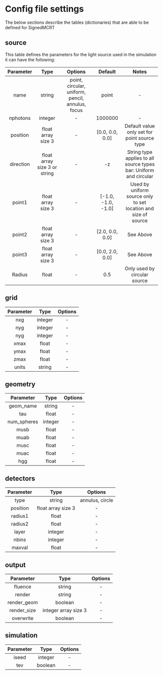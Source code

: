 # Config file settings

The below sections describe the tables (dictionaries) that are able to be defined for SignedMCRT

## source

This table defines the parameters for the light source used in the simulation it can have the following:

| Parameter | Type | Options | Default | Notes |
|:---------:|:----:|:-------:|:-------:|:----:|
| name | string | point, circular, uniform, pencil, annulus, focus | point | - |
| nphotons | integer | - | 1000000 | - |
| position | float array size 3 | - | [0.0, 0.0, 0.0] | Default value only set for point source type|
| direction | float array size 3 or string | - | -z | String type applies to all source types bar: Uniform and circular |
| point1 | float array size 3 | - | [-1.0, -1.0, -1.0] | Used by uniform source only to set location and size of source |
| point2 | float array size 3 | - | [2.0, 0.0, 0.0] | See Above |
| point3 | float array size 3 | - | [0.0, 2.0, 0.0] | See Above |
| Radius | float | - | 0.5 | Only used by circular source |

## grid

| Parameter | Type | Options |
|:---------:|:----:|:-------:|
| nxg | integer | - |
| nyg | integer | - |
| nyg | integer | - |
| xmax | float | - |
| ymax | float | - |
| zmax | float | - |
| units | string | - |

## geometry

| Parameter | Type | Options |
|:---------:|:----:|:-------:|
| geom_name | string | - |
| tau | float | - |
| num_spheres | integer | - |
| musb | float | - |
| muab | float | - |
| musc | float | - |
| muac | float | - |
| hgg | float | - |


## detectors

| Parameter | Type | Options |
|:---------:|:----:|:-------:|
| type | string | annulus, circle |
| position | float array size 3 | - |
| radius1 | float | - |
| radius2 | float | - |
| layer | integer | - |
| nbins | integer | - |
| maxval | float | - |

## output

| Parameter | Type | Options |
|:---------:|:----:|:-------:|
| fluence | string | - |
| render | string | - |
| render_geom | boolean | - |
| render_size | integer array size 3 | - |
| overwrite | boolean | - |

## simulation

| Parameter | Type | Options |
|:---------:|:----:|:-------:|
| iseed | integer | - |
| tev | boolean | - |
